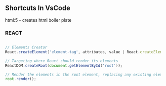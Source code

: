 ## Shortcuts In VsCode

html:5 - creates html boiler plate

### REACT

```javascript

// Elements Creator
React.createElement('element-tag', attributes, value | React.createElement[]);

// Targeting where React should render its elements
ReactDOM.createRoot(document.getElementById('root'));

// Render the elements in the root element, replacing any existing elements
root.render();

```
